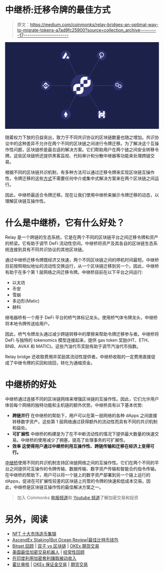 # 中继桥:迁移令牌的最佳方式

> 原文：<https://medium.com/coinmonks/relay-bridges-an-optimal-way-to-migrate-tokens-a7ad9fc25900?source=collection_archive---------17----------------------->

![](img/befd1053ac43c7ae20a47d8544c5c4cb.png)

随着权力下放的日益突出，致力于不同共识协议的区块链数量也随之增加。共识协议中的这种差异不允许在两个不同的区块链之间进行令牌迁移。为了解决这个互操作性问题，区块链桥是最合适的解决方案。它们帮助用户在两个链之间安全转移令牌。这些区块链桥还提供黑客监视、代码审计和分散中继器等功能来处理跨链交易。

根据不同的区块链共识机制，有多种方法可以通过迁移令牌来实现区块链互操作性。令牌迁移的这些[方式](https://www.leewayhertz.com/migrate-tokens-using-relay-bridges/)不需要任何中介或集中式解决方案来在两个区块链之间运行。

因此，中继桥最适合令牌迁移。现在让我们使用中继桥来展示令牌迁移的动态，以理解区块链互操作性。

# 什么是中继桥，它有什么好处？

Relay 是一个跨链的生态系统，它是在两个不同的区块链平台之间迁移令牌和资产的桥梁。它有助于调节 DeFi 流动性空间。中继桥将资产及其各自的区块链生态系统连接到具有不同共识协议的其他区块链。

通过中继桥迁移令牌既经济又快速，两个不同区块链之间的停机时间最短。中继桥目前按照相似地址的流动性交换运行，从一个区块链迁移到另一个。因此，中继桥有助于在多个第 1 层网络之间迁移令牌。中继桥目前在以下平台之间运行:

*   以太坊
*   币安
*   雪崩
*   多边形(Matic)
*   赫科

继电器桥有一个用于 DeFi 平台的桥气体标记龙头。使用桥气体令牌龙头，中继桥将本地令牌传送给用户。

因此，桥气令牌龙头通过减少跨链转移中的摩擦来帮助令牌迁移参与者。中继桥将 DeFi 与独特的 tokenomics 模型连接起来，提供 gas token 奖励(HT、ETH、BNB、AVAX 和 MATIC)。这些汽油代币奖励有助于调节汽油代币指数。

Relay bridge 还收取费用并奖励其流动性提供者。中继桥收取的一定费用直接促成了中继令牌的买回和烧回，转化为通缩资金。

# 中继桥的好处

中继桥通过连接不同的区块链网络来增强区块链的互操作性。因此，它们允许用户体验每个网络的独特功能和主机链的额外优势。中继桥具有以下基本优势:

*   **跨链并行** 在中继桥的帮助下，用户可以在第一层网络的各种 dApps 之间直接转移数字资产。这些第 1 层网络通过获得额外的流动性而具有不同的共识机制和益处。
*   **可扩展性** 中继桥的构建是为了在不中断流动性的情况下提供最大数量的快速交易。中继桥的使用减少了拥塞，提高了处理事务的可扩展性。
*   **效率
    这使得用户通过中继桥利用互操作性、跨链传输和迁移在经济上变得可行。**

[中继桥](https://www.leewayhertz.com/migrate-tokens-using-relay-bridges/)使用不同的共识机制支持区块链网络之间的互操作性。它们在两个不同的平台之间提供可互操作的令牌传输、数据传输、数字资产传输和智能合约指令传输。在中继桥的帮助下，用户可以将一个链上的数字资产部署到另一个链上运行的 dApps，促进在可扩展性较差的区块链上托管的令牌的快速和低成本交易。因此，中继桥是区块链互操作性的最佳解决方案之一。

> 加入 Coinmonks [电报频道](https://t.me/coincodecap)和 [Youtube 频道](https://www.youtube.com/c/coinmonks/videos)了解加密交易和投资

# 另外，阅读

*   [NFT 十大市场造币集锦](https://coincodecap.com/nft-marketplaces)
*   [AscendEx Staking](https://coincodecap.com/ascendex-staking)|[Bot Ocean Review](https://coincodecap.com/bot-ocean-review)|[最佳比特币钱包](https://coincodecap.com/bitcoin-wallets-india)
*   [Bitget 回顾](https://coincodecap.com/bitget-review) | [双子 vs 区块链](https://coincodecap.com/gemini-vs-blockfi) | [OKEx 期货交易](https://coincodecap.com/okex-futures-trading)
*   [美国最佳加密交易机器人](https://coincodecap.com/crypto-trading-bots-in-the-us) | [经常性回顾](https://coincodecap.com/changelly-review)
*   [在印度利用加密套利赚取被动收入](https://coincodecap.com/crypto-arbitrage-in-india)
*   [霍比审核](https://coincodecap.com/huobi-review) | [OKEx 保证金交易](https://coincodecap.com/okex-margin-trading) | [期货交易](https://coincodecap.com/futures-trading)